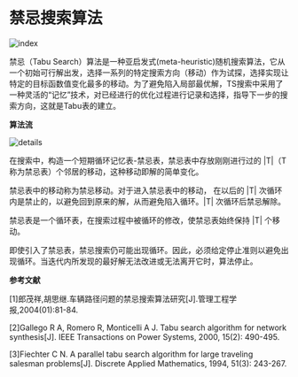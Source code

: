 # 禁忌搜索算法

![index](https://i.loli.net/2021/04/26/BH6YKuaQXDSEpoM.png)

禁忌（Tabu Search）算法是一种亚启发式(meta-heuristic)随机搜索算法，它从一个初始可行解出发，选择一系列的特定搜索方向（移动）作为试探，选择实现让特定的目标函数值变化最多的移动。为了避免陷入局部最优解，TS搜索中采用了一种灵活的“记忆”技术，对已经进行的优化过程进行记录和选择，指导下一步的搜索方向，这就是Tabu表的建立。

 

 

**算法流**

![details](https://i.loli.net/2021/04/26/TcS7ydztslPXYVx.jpg)

在搜索中，构造一个短期循环记忆表-禁忌表，禁忌表中存放刚刚进行过的 |T|（T称为禁忌表）个邻居的移动，这种移动即解的简单变化。

禁忌表中的移动称为禁忌移动。对于进入禁忌表中的移动， 在以后的 |T| 次循环内是禁止的，以避免回到原来的解，从而避免陷入循环。|T| 次循环后禁忌解除。

禁忌表是一个循环表，在搜索过程中被循环的修改，使禁忌表始终保持 |T| 个移动。

即使引入了禁忌表，禁忌搜索仍可能出现循环。因此，必须给定停止准则以避免出现循环。当迭代内所发现的最好解无法改进或无法离开它时，算法停止。

 

**参考文献**

[1]郎茂祥,胡思继.车辆路径问题的禁忌搜索算法研究[J].管理工程学报,2004(01):81-84.

[2]Gallego R A, Romero R, Monticelli A J. Tabu search algorithm for network synthesis[J]. IEEE Transactions on Power Systems, 2000, 15(2): 490-495.

[3]Fiechter C N. A parallel tabu search algorithm for large traveling salesman problems[J]. Discrete Applied Mathematics, 1994, 51(3): 243-267.
